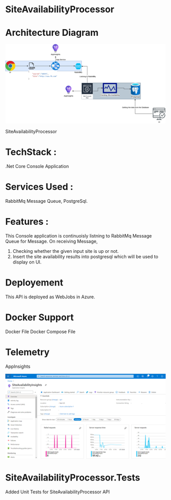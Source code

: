 # SiteAvailabilityProcessor

# Architecture Diagram

![Optional Text](Images/siteAvailabilityArch.png)

SiteAvailabilityProcessor

# TechStack : 
.Net Core Console Application
# Services Used : 
RabbitMq Message Queue, PostgreSql.
# Features : 

This Console application is continuoisly listning to RabbitMq Message Queue for Message.
On receiving Message,

1. Checking whether the given input site is up or not.
2. Insert the site availability results into postgresql which will be used to display on UI.

# Deployement
This API is deployed as WebJobs in Azure.

# Docker Support

Docker File
Docker Compose File

# Telemetry

AppInsights

![Optional Text](Images/SiteAvailablityTelemetry.png)


# SiteAvailabilityProcessor.Tests

Added Unit Tests for SiteAvailabilityProcessor API
